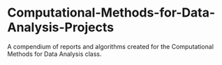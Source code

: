 # Computational-Methods-for-Data-Analysis-Projects
A compendium of reports and algorithms created for the Computational Methods for Data Analysis class. 
